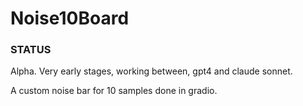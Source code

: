 # Noise10Board

### STATUS
Alpha. Very early stages, working between, gpt4 and claude sonnet.


A custom noise bar for 10 samples done in gradio.
